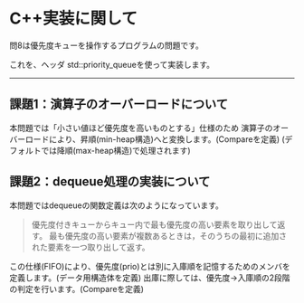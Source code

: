 # C++実装に関して

問8は優先度キューを操作するプログラムの問題です。

これを、<queue>ヘッダ std::priority_queueを使って実装します。

---

## 課題1：演算子のオーバーロードについて
本問題では「小さい値ほど優先度を高いものとする」仕様のため
演算子のオーバーロードにより、昇順(min-heap構造)へと変換します。(Compareを定義)
(デフォルトでは降順(max-heap構造)で処理されます)

## 課題2：dequeue処理の実装について
本問題ではdequeueの関数定義は次のようになっています。
> 優先度付きキューからキュー内で最も優先度の高い要素を取り出して返す。
> 最も優先度の高い要素が複数あるときは，そのうちの最初に追加された要素を一つ取り出して返す。

この仕様(FIFO)により、優先度(prio)とは別に入庫順を記憶するためのメンバを定義します。(データ用構造体を定義)
出庫に際しては、優先度→入庫順の2段階の判定を行います。(Compareを定義)
